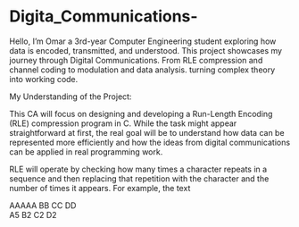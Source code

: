 # Digita_Communications-
Hello, I’m Omar a 3rd-year Computer Engineering student exploring how data is encoded, transmitted, and understood. This project showcases my journey through Digital Communications. From RLE compression and channel coding to modulation and data analysis. turning complex theory into working code.

My Understanding of the Project:

This CA will focus on designing and developing a Run-Length Encoding (RLE) compression program in C. While the task might appear straightforward at first, the real goal will be to understand how data can be represented more efficiently and how the ideas from digital communications can be applied in real programming work.

RLE will operate by checking how many times a character repeats in a sequence and then replacing that repetition with the character and the number of times it appears. For example, the text

AAAAA BB CC DD  
A5    B2 C2 D2


